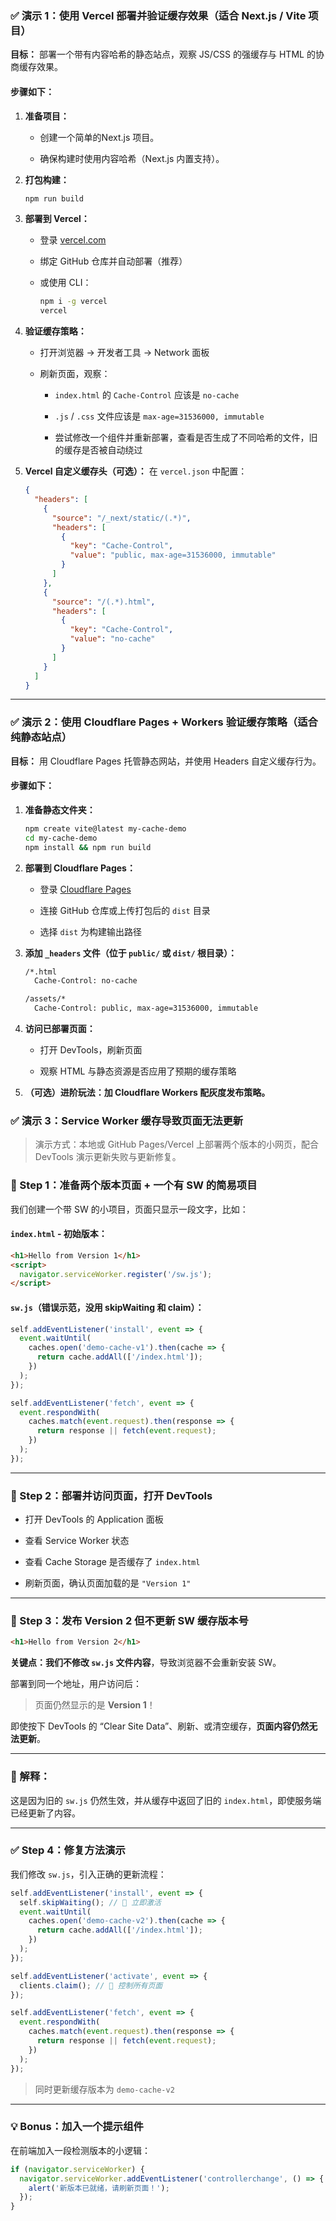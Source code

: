 
### ✅ 演示 1：使用 **Vercel** 部署并验证缓存效果（适合 Next.js / Vite 项目）

**目标：** 部署一个带有内容哈希的静态站点，观察 JS/CSS 的强缓存与 HTML 的协商缓存效果。

#### 步骤如下：

1. **准备项目：**
    
    - 创建一个简单的Next.js 项目。
        
    - 确保构建时使用内容哈希（Next.js 内置支持）。
        
2. **打包构建：**
    
    ```bash
    npm run build
    ```
    
3. **部署到 Vercel：**
    
    - 登录 [vercel.com](https://vercel.com/)
        
    - 绑定 GitHub 仓库并自动部署（推荐）
        
    - 或使用 CLI：
        
        ```bash
        npm i -g vercel
        vercel
        ```
        
4. **验证缓存策略：**
    
    - 打开浏览器 → 开发者工具 → Network 面板
        
    - 刷新页面，观察：
        
        - `index.html` 的 `Cache-Control` 应该是 `no-cache`
            
        - `.js` / `.css` 文件应该是 `max-age=31536000, immutable`
            
        - 尝试修改一个组件并重新部署，查看是否生成了不同哈希的文件，旧的缓存是否被自动绕过
            
5. **Vercel 自定义缓存头（可选）：** 在 `vercel.json` 中配置：
    
    ```json
    {
      "headers": [
        {
          "source": "/_next/static/(.*)",
          "headers": [
            {
              "key": "Cache-Control",
              "value": "public, max-age=31536000, immutable"
            }
          ]
        },
        {
          "source": "/(.*).html",
          "headers": [
            {
              "key": "Cache-Control",
              "value": "no-cache"
            }
          ]
        }
      ]
    }
    ```
    

---

### ✅ 演示 2：使用 **Cloudflare Pages + Workers** 验证缓存策略（适合纯静态站点）

**目标：** 用 Cloudflare Pages 托管静态网站，并使用 Headers 自定义缓存行为。

#### 步骤如下：

1. **准备静态文件夹：**
    
    ```bash
    npm create vite@latest my-cache-demo
    cd my-cache-demo
    npm install && npm run build
    ```
    
2. **部署到 Cloudflare Pages：**
    
    - 登录 [Cloudflare Pages](https://pages.cloudflare.com/)
        
    - 连接 GitHub 仓库或上传打包后的 `dist` 目录
        
    - 选择 `dist` 为构建输出路径
        
3. **添加 `_headers` 文件（位于 `public/` 或 `dist/` 根目录）：**
    
    ```txt
    /*.html
      Cache-Control: no-cache
    
    /assets/*
      Cache-Control: public, max-age=31536000, immutable
    ```
    
4. **访问已部署页面：**
    
    - 打开 DevTools，刷新页面
        
    - 观察 HTML 与静态资源是否应用了预期的缓存策略
        
5. **（可选）进阶玩法：加 Cloudflare Workers 配灰度发布策略。**
    

### ✅ 演示 3：**Service Worker 缓存导致页面无法更新**

>演示方式：本地或 GitHub Pages/Vercel 上部署两个版本的小网页，配合 DevTools 演示更新失败与更新修复。

### 🧱 Step 1：准备两个版本页面 + 一个有 SW 的简易项目

我们创建一个带 SW 的小项目，页面只显示一段文字，比如：

#### `index.html` - 初始版本：

```html
<h1>Hello from Version 1</h1>
<script>
  navigator.serviceWorker.register('/sw.js');
</script>

```

#### `sw.js`（错误示范，没用 skipWaiting 和 claim）：
```js
self.addEventListener('install', event => {
  event.waitUntil(
    caches.open('demo-cache-v1').then(cache => {
      return cache.addAll(['/index.html']);
    })
  );
});

self.addEventListener('fetch', event => {
  event.respondWith(
    caches.match(event.request).then(response => {
      return response || fetch(event.request);
    })
  );
});

```

---

### 🧪 Step 2：部署并访问页面，打开 DevTools

- 打开 DevTools 的 Application 面板
    
- 查看 Service Worker 状态
    
- 查看 Cache Storage 是否缓存了 `index.html`
    
- 刷新页面，确认页面加载的是 `"Version 1"`
    

---

### 🧪 Step 3：**发布 Version 2 但不更新 SW 缓存版本号**

```html
<h1>Hello from Version 2</h1>
```

**关键点：我们不修改 `sw.js` 文件内容**，导致浏览器不会重新安装 SW。

部署到同一个地址，用户访问后：

> 页面仍然显示的是 **Version 1**！

即使按下 DevTools 的 “Clear Site Data”、刷新、或清空缓存，**页面内容仍然无法更新**。

---

### 🧠 解释：

这是因为旧的 `sw.js` 仍然生效，并从缓存中返回了旧的 `index.html`，即使服务端已经更新了内容。

---

### ✅ Step 4：修复方法演示

我们修改 `sw.js`，引入正确的更新流程：
```js
self.addEventListener('install', event => {
  self.skipWaiting(); // 🚀 立即激活
  event.waitUntil(
    caches.open('demo-cache-v2').then(cache => {
      return cache.addAll(['/index.html']);
    })
  );
});

self.addEventListener('activate', event => {
  clients.claim(); // 🚀 控制所有页面
});

self.addEventListener('fetch', event => {
  event.respondWith(
    caches.match(event.request).then(response => {
      return response || fetch(event.request);
    })
  );
});

```

> 同时更新缓存版本为 `demo-cache-v2`

---

### 💡 Bonus：加入一个提示组件

在前端加入一段检测版本的小逻辑：

```js
if (navigator.serviceWorker) {
  navigator.serviceWorker.addEventListener('controllerchange', () => {
    alert('新版本已就绪，请刷新页面！');
  });
}

```